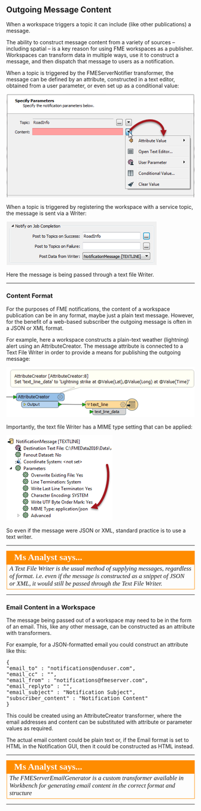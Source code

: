 ## Outgoing Message Content ##

When a workspace triggers a topic it can include (like other publications) a message.

The ability to construct message content from a variety of sources – including spatial – is a key reason for using FME workspaces as a publisher. Workspaces can transform data in multiple ways, use it to construct a message, and then dispatch that message to users as a notification.

When a topic is triggered by the FMEServerNotifier transformer, the message can be defined by an attribute, constructed in a text editor, obtained from a user parameter, or even set up as a conditional value: 

![](./Images/Img4.26.FMEServerNotifierMessage.png)

When a topic is triggered by registering the workspace with a service topic, the message is sent via a Writer:

![](./Images/Img4.27.RegistrationNotificationWriter.png)

Here the message is being passed through a text file Writer.

---

### Content Format ###

For the purposes of FME notifications, the content of a workspace publication can be in any format, maybe just a plain text message. However, for the benefit of a web-based subscriber the outgoing message is often in a JSON or XML format.

For example, here a workspace constructs a plain-text weather (lightning) alert using an AttributeCreator. The message attribute is connected to a Text File Writer in order to provide a means for publishing the outgoing message:

![](./Images/Img4.28.ConstructedNotificationMessage.png)

Importantly, the text file Writer has a MIME type setting that can be applied:

![](./Images/Img4.29.TextfileMimeType.png)

So even if the message were JSON or XML, standard practice is to use a text writer. 

---

<!--Person X Says Section-->

<table style="border-spacing: 0px">
<tr>
<td style="vertical-align:middle;background-color:darkorange;border: 2px solid darkorange">
<i class="fa fa-quote-left fa-lg fa-pull-left fa-fw" style="color:white;padding-right: 12px;vertical-align:text-top"></i>
<span style="color:white;font-size:x-large;font-weight: bold;font-family:serif">Ms Analyst says...</span>
</td>
</tr>

<tr>
<td style="border: 1px solid darkorange">
<span style="font-family:serif; font-style:italic; font-size:larger">
A Text File Writer is the usual method of supplying messages, regardless of format. i.e. even if the message is constructed as a snippet of JSON or XML, it would still be passed through the Text File Writer.
</span>
</td>
</tr>
</table>

---

### Email Content in a Workspace ###

The message being passed out of a workspace may need to be in the form of an email. This, like any other message, can be constructed as an attribute with transformers.

For example, for a JSON-formatted email you could construct an attribute like this:

<pre>
{
"email_to" : "notifications@enduser.com",
"email_cc" : "",
"email_from" : "notifications@fmeserver.com",
"email_replyto" : "",
"email_subject" : "Notification Subject",
"subscriber_content" : "Notification Content"
}
</pre>

This could be created using an AttributeCreator transformer, where the email addresses and content can be substituted with attribute or parameter values as required.

The actual email content could be plain text or, if the Email format is set to HTML in the Notification GUI, then it could be constructed as HTML instead.

---

<!--Person X Says Section-->

<table style="border-spacing: 0px">
<tr>
<td style="vertical-align:middle;background-color:darkorange;border: 2px solid darkorange">
<i class="fa fa-quote-left fa-lg fa-pull-left fa-fw" style="color:white;padding-right: 12px;vertical-align:text-top"></i>
<span style="color:white;font-size:x-large;font-weight: bold;font-family:serif">Ms Analyst says...</span>
</td>
</tr>

<tr>
<td style="border: 1px solid darkorange">
<span style="font-family:serif; font-style:italic; font-size:larger">
The FMEServerEmailGenerator is a custom transformer available in Workbench for generating email content in the correct format and structure
</span>
</td>
</tr>
</table>

---